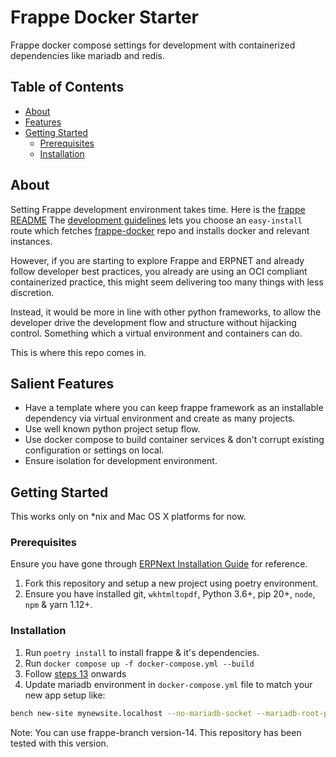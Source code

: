 # Frappe Docker Starter

Frappe docker compose settings for development with containerized dependencies like mariadb and redis.

## Table of Contents
- [About](#about)
- [Features](#features)
- [Getting Started](#getting-started)
  - [Prerequisites](#prerequisites)
  - [Installation](#installation)


## About

Setting Frappe development environment takes time.
Here is the [frappe README](https://github.com/frappe/frappe)
The [development guidelines](https://github.com/frappe/frappe#development) lets you
choose an `easy-install` route which fetches [frappe-docker](https://github.com/frappe/frappe_docker)
repo and installs docker and relevant instances.

However, if you are starting to explore Frappe and ERPNET and already follow developer best practices, you already are using
an OCI compliant containerized practice, this might seem delivering too many things with less discretion.

Instead, it would be more in line with other python frameworks, to allow the
developer drive the development flow and structure without hijacking control.
Something which a virtual environment and containers can do.

This is where this repo comes in.

## Salient Features

- Have a template where you can keep frappe framework as an installable dependency via virtual environment and 
create as many projects.
- Use well known python project setup flow. 
- Use docker compose to build container services & don't corrupt existing configuration or settings on local.
- Ensure isolation for development environment.


## Getting Started

This works only on *nix and Mac OS X platforms for now.

### Prerequisites

Ensure you have gone through [ERPNext Installation Guide](https://github.com/D-codE-Hub/ERPNext-installation-Guide/blob/main/README.md) for reference.

1. Fork this repository and setup a new project using poetry environment. 
2. Ensure you have installed git, `wkhtmltopdf`,  Python 3.6+, pip 20+, `node`, `npm` & yarn 1.12+.

### Installation

1. Run `poetry install` to install frappe & it's dependencies.
2. Run `docker compose up -f docker-compose.yml --build`
3. Follow [steps 13](https://github.com/D-codE-Hub/ERPNext-installation-Guide/blob/main/README.md#step-13-initilise-the-frappe-bench--install-frappe-latest-version) onwards
4. Update mariadb environment in `docker-compose.yml` file to match your new app setup like:
```bash
bench new-site mynewsite.localhost --no-mariadb-socket --mariadb-root-password MARIADB_PASSWORD --db-type mariadb --db-root-username root --db-name DBNAME --db-password DBPWD [--set-default [--verbose]]
```

Note: You can use frappe-branch version-14. This repository has been tested with this version.
